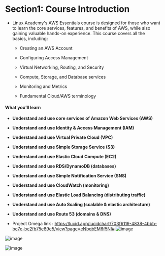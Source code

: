 # Section1: Course Introduction

* Linux Academy's AWS Essentials course is designed for those who want to learn the core services, features, and benefits of AWS, while also gaining valuable hands-on experience.  This course covers all the basics, including:

  * Creating an AWS Account

  * Configuring Access Management

  * Virtual Networking, Routing, and Security

  * Compute, Storage, and Database services

  * Monitoring and Metrics

  * Fundamental Cloud/AWS terminology

#### What you’ll learn

* **Understand and use core services of Amazon Web Services (AWS)**
* **Understand and use Identity & Access Management (IAM)**
* **Understand and use Virtual Private Cloud (VPC)**
* **Understand and use Simple Storage Service (S3)**
* **Understand and use Elastic Cloud Compute (EC2)**
* **Understand and use RDS/DynamoDB (databases)**
* **Understand and use Simple Notification Service (SNS)**
* **Understand and use CloudWatch (monitoring)**
* **Understand and use Elastic Load Balancing (distributing traffic)**
* **Understand and use Auto Scaling (scalable & elastic architecture)**
* **Understand and use Route 53 (domains & DNS)**

* Project Omega link : https://lucid.app/lucidchart/703f6119-4838-4bbb-bc7e-be2fb75e89e5/view?page=eNbqbEM6f5NI#
![image](https://user-images.githubusercontent.com/40323661/176062168-0b953e34-68ae-4e61-bd1a-a8b65b98de56.png)

![image](https://user-images.githubusercontent.com/40323661/176063948-b8935169-6f15-4344-85c2-d5ad0b0a863c.png)

![image](https://user-images.githubusercontent.com/40323661/176063987-a518ab4f-102d-4c4a-949b-797f225bdb91.png)

